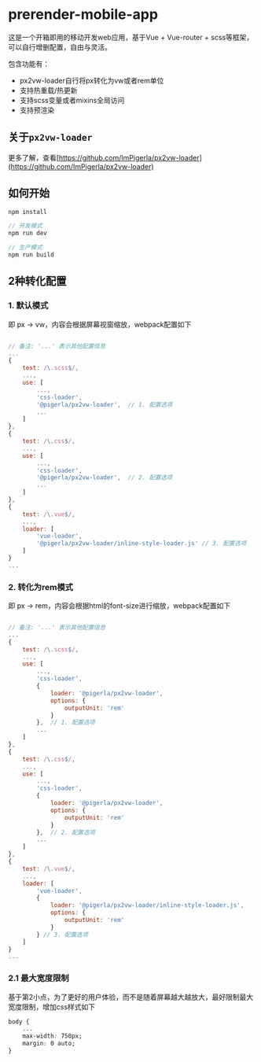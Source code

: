 # prerender-mobile-app

这是一个开箱即用的移动开发web应用，基于Vue + Vue-router + scss等框架，可以自行增删配置，自由与灵活。

包含功能有：
- px2vw-loader自行将px转化为vw或者rem单位
- 支持热重载/热更新
- 支持scss变量或者mixins全局访问
- 支持预渲染

## 关于`px2vw-loader`

更多了解，查看[https://github.com/ImPigerla/px2vw-loader](https://github.com/ImPigerla/px2vw-loader)

## 如何开始

```js
npm install

// 开发模式
npm run dev

// 生产模式
npm run build
```

## 2种转化配置

### 1. 默认模式

即 px -> vw，内容会根据屏幕视窗缩放，webpack配置如下

```js

// 备注: '...' 表示其他配置信息
...
{
    test: /\.scss$/,
    ...,
    use: [
        ...,
        'css-loader',
        '@pigerla/px2vw-loader',  // 1. 配置选项
        ...
    ]
},
{
    test: /\.css$/,
    ...,
    use: [
        ...,
        'css-loader',
        '@pigerla/px2vw-loader',  // 2. 配置选项
        ...
    ]
}, 
{
    test: /\.vue$/,
    ...,
    loader: [
        'vue-loader', 
        '@pigerla/px2vw-loader/inline-style-loader.js' // 3. 配置选项
    ]
}
...
```

### 2. 转化为rem模式

即 px -> rem，内容会根据html的font-size进行缩放，webpack配置如下

```js

// 备注: '...' 表示其他配置信息
...
{
    test: /\.scss$/,
    ...,
    use: [
        ...,
        'css-loader',
        {
            loader: '@pigerla/px2vw-loader',
            options: {
                outputUnit: 'rem'
            }
        },  // 1. 配置选项
        ...
    ]
},
{
    test: /\.css$/,
    ...,
    use: [
        ...,
        'css-loader',
        {
            loader: '@pigerla/px2vw-loader',
            options: {
                outputUnit: 'rem'
            }
        },  // 2. 配置选项
        ...
    ]
}, 
{
    test: /\.vue$/,
    ...,
    loader: [
        'vue-loader', 
        {
            loader: '@pigerla/px2vw-loader/inline-style-loader.js',
            options: {
                outputUnit: 'rem'
            }
        } // 3. 配置选项
    ]
}
...
```

### 2.1 最大宽度限制

基于第2小点，为了更好的用户体验，而不是随着屏幕越大越放大，最好限制最大宽度限制，增加css样式如下

```css
body {
    ...
    max-width: 750px;
    margin: 0 auto;
}
```


